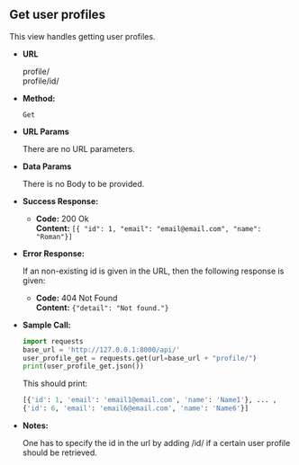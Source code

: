 **Get user profiles**
----
  This view handles getting user profiles.

* **URL**

  profile/ <br>
  profile/id/

* **Method:**

  `Get` 
  
*  **URL Params**

    There are no URL parameters. 

* **Data Params**

    There is no Body to be provided. 
    
* **Success Response:**
  
  * **Code:** 200 Ok <br />
    **Content:** `[{ "id": 1, "email": "email@email.com", "name": "Roman"}]`
 
* **Error Response:**

    If an non-existing id is given in the URL, then the following response is given: 
    
  * **Code:** 404 Not Found <br />
    **Content:** `{"detail": "Not found."}`

* **Sample Call:**
    ```python
    import requests
    base_url = 'http://127.0.0.1:8000/api/'
    user_profile_get = requests.get(url=base_url + "profile/")
    print(user_profile_get.json())
    ```
    
    This should print:
    ```python
    [{'id': 1, 'email': 'email1@email.com', 'name': 'Name1'}, ... ,  
    {'id': 6, 'email': 'email6@email.com', 'name': 'Name6'}]
    ```
    
* **Notes:**

  One has to specify the id in the url by adding /id/ if a certain user profile should be retrieved.
